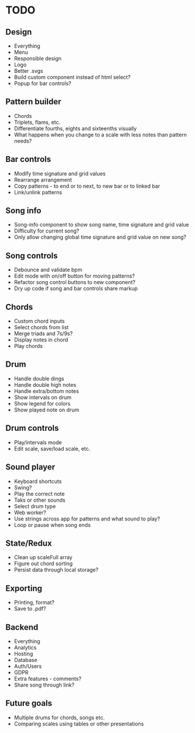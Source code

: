 # TODO

## Design

* Everything
* Menu
* Responsible design
* Logo
* Better .svgs
* Build custom component instead of html select?
* Popup for bar controls?

## Pattern builder

* Chords
* Triplets, flams, etc.
* Differentiate fourths, eights and sixteenths visually
* What happens when you change to a scale with less notes than pattern needs?

## Bar controls

* Modify time signature and grid values
* Rearrange arrangement
* Copy patterns - to end or to next, to new bar or to linked bar
* Link/unlink patterns

## Song info

* Song-info component to show song name, time signature and grid value
* Difficulty for current song?
* Only allow changing global time signature and grid value on new song?

## Song controls

* Debounce and validate bpm
* Edit mode with on/off button for moving patterns?
* Refactor song control buttons to new component?
* Dry up code if song and bar controls share markup

## Chords

* Custom chord inputs
* Select chords from list
* Merge triads and 7s/9s?
* Display notes in chord
* Play chords

## Drum

* Handle double dings
* Handle double high notes
* Handle extra/bottom notes
* Show intervals on drum
* Show legend for colors
* Show played note on drum

## Drum controls

* Play/intervals mode
* Edit scale, save/load scale, etc.

## Sound player

* Keyboard shortcuts
* Swing?
* Play the correct note
* Taks or other sounds
* Select drum type
* Web worker?
* Use strings across app for patterns and what sound to play?
* Loop or pause when song ends

## State/Redux

* Clean up scaleFull array
* Figure out chord sorting
* Persist data through local storage?

## Exporting
  
* Printing, format?
* Save to .pdf?

## Backend

* Everything
* Analytics
* Hosting
* Database
* Auth/Users
* GDPR
* Extra features - comments?
* Share song through link?

## Future goals

* Multiple drums for chords, songs etc.
* Comparing scales using tables or other presentations
